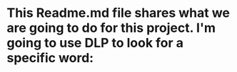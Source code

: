 # This Readme.md file shares what we are going to do for this project. I'm going to use DLP to look for a specific word: 

  
